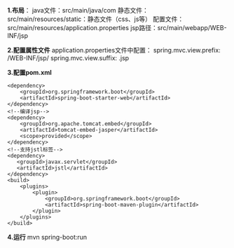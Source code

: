 
**1.布局**：
java文件：src/main/java/com
静态文件：src/main/resources/static：静态文件（css、js等）
配置文件：src/main/resources/application.properties
jsp路径：src/main/webapp/WEB-INF/jsp


**2.配置属性文件**
application.properties文件中配置：
spring.mvc.view.prefix: /WEB-INF/jsp/
spring.mvc.view.suffix: .jsp

**3.配置pom.xml**
```
<dependency>
    <groupId>org.springframework.boot</groupId>
    <artifactId>spring-boot-starter-web</artifactId>
</dependency>
<!--编译jsp-->
<dependency>
    <groupId>org.apache.tomcat.embed</groupId>
    <artifactId>tomcat-embed-jasper</artifactId>
    <scope>provided</scope>
</dependency>
<!--支持jstl标签-->
<dependency>
   <groupId>javax.servlet</groupId>
   <artifactId>jstl</artifactId>
</dependency>
<build>
    <plugins>
        <plugin>
            <groupId>org.springframework.boot</groupId>
            <artifactId>spring-boot-maven-plugin</artifactId>
        </plugin>
    </plugins>
</build>
```

**4.运行**
mvn spring-boot:run
